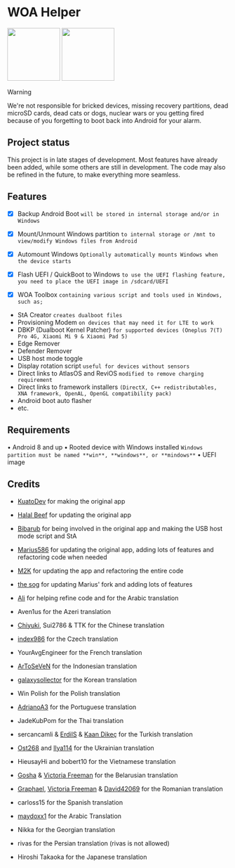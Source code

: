 # WOA Helper
<p float="left" >
<img src="Helper-dark.png" width="120" alt="">
<img src="Helper-light.png" width="120" alt="">
</p>

> [!WARNING]
>
> We're not responsible for bricked devices, missing recovery partitions, dead microSD cards, dead cats or dogs, nuclear wars or you getting fired because of you forgetting to boot back into Android for your alarm.

## Project status
This project is in late stages of development. Most features have already been added, while some others are still in development. The code may also be refined in the future, to make everything more seamless.

## Features
- [x] Backup Android Boot ```will be stored in internal storage and/or in Windows```
- [x] Mount/Unmount Windows partition ```to internal storage or /mnt to view/modify Windows files from Android```
- [x] Automount Windows ```Optionally automatically mounts Windows when the device starts```
- [x] Flash UEFI / QuickBoot to Windows ```to use the UEFI flashing feature, you need to place the UEFI image in /sdcard/UEFI```

- [x] WOA Toolbox ```containing various script and tools used in Windows, such as;```
- StA Creator ```creates dualboot files```
- Provisioning Modem ```on devices that may need it for LTE to work```
- DBKP (Dualboot Kernel Patcher) ```for supported devices (Oneplus 7(T) Pro 4G, Xiaomi Mi 9 & Xiaomi Pad 5)```
- Edge Remover
- Defender Remover
- USB host mode toggle
- Display rotation script ```useful for devices without sensors```
- Direct links to AtlasOS and ReviOS ```modified to remove charging requirement```
- Direct links to framework installers ```(DirectX, C++ redistributables, XNA framework, OpenAL, OpenGL compatibility pack)```
- Android boot auto flasher
- etc.

## Requirements
• Android 8 and up
• Rooted device with Windows installed ```Windows partition must be named **win**, **windows**, or **mindows**```
• UEFI image

## Credits
- [KuatoDev](https://github.com/KuatoDev) for making the original app
- [Halal Beef](https://github.com/halal-beef) for updating the original app
- [Bibarub](https://github.com/bibarub) for being involved in the original app and making the USB host mode script and StA
- [Marius586](https://github.com/Marius586) for updating the original app, adding lots of features and refactoring code when needed
- [M2K](https://github.com/remtrik) for updating the app and refactoring the entire code
- [the sog](https://github.com/n00b69) for updating Marius' fork and adding lots of features

- [Ali](https://github.com/gixousiyq) for helping refine code and for the Arabic translation
- Aven1us for the Azeri translation
- [Chiyuki](https://github.com/chiyuki0325), Sui2786 & TTK for the Chinese translation
- [index986](https://github.com/index986) for the Czech translation
- YourAvgEngineer for the French translation
- [ArToSeVeN](https://github.com/Artoseven) for the Indonesian translation
- [galaxysollector](https://github.com/galaxysollector) for the Korean translation
- Win Polish for the Polish translation
- [AdrianoA3](https://github.com/AdrianoA3) for the Portuguese translation
- JadeKubPom for the Thai translation
- sercancamli & [ErdilS](https://github.com/erdilS) & [Kaan Dikeç](https://github.com/dikeckaan) for the Turkish translation
- [Ost268](https://github.com/Ost268) and [Ilya114](https://github.com/Ilya114) for the Ukrainian translation
- HieusayHi and bobert10 for the Vietnamese translation
- [Gosha](https://github.com/Xhdsos) & [Victoria Freeman](https://github.com/VendDair) for the Belarusian translation
- [Graphael](https://github.com/grphks), [Victoria Freeman](https://github.com/VendDair) & [David42069](https://github.com/david-42069) for the Romanian translation
- carloss15 for the Spanish translation
- [maydoxx1](https://github.com/maydoxx1) for the Arabic Translation
- Nikka for the Georgian translation
- rivas for the Persian translation (rivas is not allowed)
- Hiroshi Takaoka for the Japanese translation
